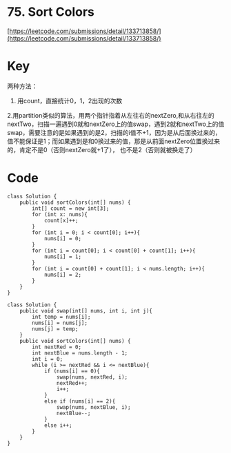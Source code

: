 # 75. Sort Colors
[https://leetcode.com/submissions/detail/133713858/](https://leetcode.com/submissions/detail/133713858/)

# Key
两种方法：

1. 用count，直接统计0，1，2出现的次数 

2.用partition类似的算法，用两个指针指着从左往右的nextZero,和从右往左的nextTwo，扫描一遍遇到0就和nextZero上的值swap，遇到2就和nextTwo上的值swap，需要注意的是如果遇到的是2，扫描的i值不+1，因为是从后面换过来的，值不能保证是1；而如果遇到是和0换过来的值，那是从前面nextZero位置换过来的，肯定不是0（否则nextZero就+1了）， 也不是2（否则就被换走了）

# Code
```
class Solution {
    public void sortColors(int[] nums) {
        int[] count = new int[3];
        for (int x: nums){
            count[x]++;
        }
        for (int i = 0; i < count[0]; i++){
            nums[i] = 0;
        }
        for (int i = count[0]; i < count[0] + count[1]; i++){
            nums[i] = 1;
        }
        for (int i = count[0] + count[1]; i < nums.length; i++){
            nums[i] = 2;
        }
    }
}
```
```
class Solution {
    public void swap(int[] nums, int i, int j){
        int temp = nums[i];
        nums[i] = nums[j];
        nums[j] = temp;
    }
    public void sortColors(int[] nums) {
        int nextRed = 0;
        int nextBlue = nums.length - 1;
        int i = 0;
        while (i >= nextRed && i <= nextBlue){
            if (nums[i] == 0){
                swap(nums, nextRed, i);
                nextRed++; 
                i++;
            } 
            else if (nums[i] == 2){
                swap(nums, nextBlue, i);
                nextBlue--;                
            }
            else i++;            
        }
    }
}
```
